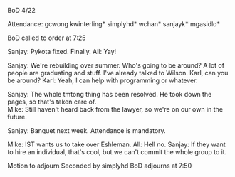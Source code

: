 BoD 4/22

Attendance:
gcwong
kwinterling*
simplyhd*
wchan*
sanjayk*
mgasidlo*


BoD called to order at 7:25

Sanjay: Pykota fixed.  Finally.
All: Yay!

Sanjay: We're rebuilding over summer.  Who's going to be around? A lot of
people are graduating and stuff.  I've already talked to Wilson.  Karl, can you
be around?
Karl: Yeah, I can help with programming or whatever.

Sanjay: The whole tmtong thing has been resolved.  He took down the pages, so
that's taken care of.  
Mike: Still haven't heard back from the lawyer, so we're on our own in the
future.

Sanjay: Banquet next week.  Attendance is mandatory.

Mike: IST wants us to take over Eshleman.
All: Hell no.
Sanjay: If they want to hire an individual, that's cool, but we can't commit the
whole group to it.

Motion to adjourn
Seconded by simplyhd 
BoD adjourns at 7:50
